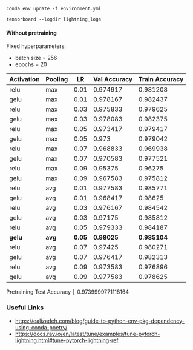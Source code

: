 `conda env update -f environment.yml`

`tensorboard --logdir lightning_logs`


#### Without pretraining
Fixed hyperparameters:
- batch size = 256
- epochs = 20

| Activation   | Pooling   |   LR |   Val Accuracy |   Train Accuracy |
|--------------|-----------|------|-----------|-------------|
| relu         | max       | 0.01 |  0.974917 |    0.981208 |
| gelu         | max       | 0.01 |  0.978167 |    0.982437 |
| relu         | max       | 0.03 |  0.975833 |    0.979625 |
| gelu         | max       | 0.03 |  0.978083 |    0.982375 |
| relu         | max       | 0.05 |  0.973417 |    0.979417 |
| gelu         | max       | 0.05 |  0.973    |    0.979042 |
| relu         | max       | 0.07 |  0.968833 |    0.969938 |
| gelu         | max       | 0.07 |  0.970583 |    0.977521 |
| relu         | max       | 0.09 |  0.95375  |    0.96275  |
| gelu         | max       | 0.09 |  0.967583 |    0.975812 |
| relu         | avg       | 0.01 |  0.977583 |    0.985771 |
| gelu         | avg       | 0.01 |  0.968417 |    0.98625  |
| relu         | avg       | 0.03 |  0.976167 |    0.984542 |
| gelu         | avg       | 0.03 |  0.97175  |    0.985812 |
| relu         | avg       | 0.05 |  0.979333 |    0.984187 |
| **gelu**         | **avg**       | **0.05** |  **0.98025**  |    **0.985104** |
| relu         | avg       | 0.07 |  0.97425  |    0.980271 |
| gelu         | avg       | 0.07 |  0.976417 |    0.982313 |
| relu         | avg       | 0.09 |  0.973583 |    0.976896 |
| gelu         | avg       | 0.09 |  0.977583 |    0.978625 |

Pretraining
    Test Accuracy       │    0.9739999771118164   


### Useful Links
- https://ealizadeh.com/blog/guide-to-python-env-pkg-dependency-using-conda-poetry/
- https://docs.ray.io/en/latest/tune/examples/tune-pytorch-lightning.html#tune-pytorch-lightning-ref
